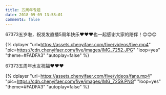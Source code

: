 ```yaml
---
title: 五周年专题
date: 2018-09-09 13:58:01
comments: false
---
```


67373五岁啦，祝发发直播5周年快乐♥♥♥也一起感谢大家的陪伴！😊😊😊 

{% dplayer "url=https://assets.chenyifaer.com/five/videos/five.mp4" "pic=https://cdn.chenyifaer.com/five/images/IMG_7252.JPG" "loop=yes" "theme=#FADFA3" "autoplay=false" %}

67373五周年水友祝福♥♥♥

{% dplayer "url=https://assets.chenyifaer.com/five/videos/fans.mp4" "pic=https://cdn.chenyifaer.com/five/images/IMG_7259.PNG" "loop=yes" "theme=#FADFA3" "autoplay=false" %}
